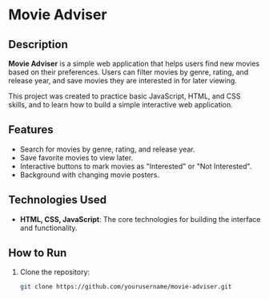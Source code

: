 # Movie Adviser

## Description

**Movie Adviser** is a simple web application that helps users find new movies based on their preferences. Users can filter movies by genre, rating, and release year, and save movies they are interested in for later viewing.

This project was created to practice basic JavaScript, HTML, and CSS skills, and to learn how to build a simple interactive web application.

## Features

- Search for movies by genre, rating, and release year.
- Save favorite movies to view later.
- Interactive buttons to mark movies as "Interested" or "Not Interested".
- Background with changing movie posters.

## Technologies Used

- **HTML, CSS, JavaScript**: The core technologies for building the interface and functionality.

## How to Run

1. Clone the repository:
   ```sh
   git clone https://github.com/yourusername/movie-adviser.git
